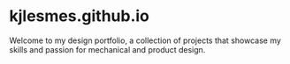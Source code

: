 # kjlesmes.github.io
Welcome to my design portfolio, a collection of projects that showcase my skills and passion for mechanical and product design.
